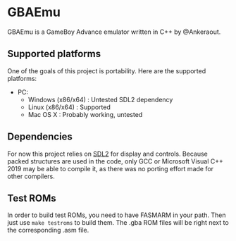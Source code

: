 # GBAEmu
GBAEmu is a GameBoy Advance emulator written in C++ by @Ankeraout.

## Supported platforms
One of the goals of this project is portability.
Here are the supported platforms:

- PC:
    - Windows (x86/x64) : Untested SDL2 dependency
    - Linux (x86/x64) : Supported
    - Mac OS X : Probably working, untested

## Dependencies
For now this project relies on [SDL2](https://www.libsdl.org/) for display and controls.
Because packed structures are used in the code, only GCC or Microsoft Visual C++ 2019 may be able to compile it, as there was no porting effort made for other compilers.

## Test ROMs
In order to build test ROMs, you need to have FASMARM in your path. Then just use `make testroms` to build them.
The .gba ROM files will be right next to the corresponding .asm file.
